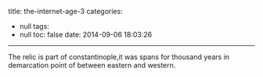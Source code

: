 title: the-internet-age-3
categories:
  - null
tags:
  - null
toc: false
date: 2014-09-06 18:03:26
---


The relic is part of constantinople,it was spans for thousand years in demarcation point of between eastern and western.
